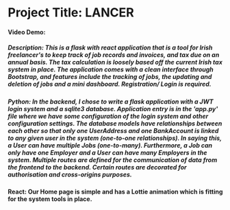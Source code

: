 # Project Title: LANCER

#### Video Demo:

##### Description: This is a flask with react application that is a tool for Irish freelancer's to keep track of job records and invoices, and tax due on an annual basis. The tax calculation is loosely based off the current Irish tax system in place. The application comes with a clean interface through Bootstrap, and features include the tracking of jobs, the updating and deletion of jobs and a mini dashboard. Registration/ Login is required.

##### Python: In the backend, I chose to write a flask application with a JWT login system and a sqlite3 database. Application entry is in the 'app.py' file where we have some configuration of the login system and other configuration settings. The database models have relationships between each other so that only one UserAddress and one BankAccount is linked to any given user in the system (one-to-one relationships). In saying this, a User can have multiple Jobs (one-to-many). Furthermore, a Job can only have one Employer and a User can have many Employers in the system. Multiple routes are defined for the communication of data from the frontend to the backend. Certain routes are decorated for authorisation and cross-origins purposes.

#### React: Our Home page is simple and has a Lottie animation which is fitting for the system tools in place. 



<!-- Activate virtual environment
-> source env/bin/activate

Install requirements.txt and package.json respectively
-> pip istall -r requirements.txt
-> npm install

Activate backend
-> python3 app.py

Activate frontend
-> npm start -->

